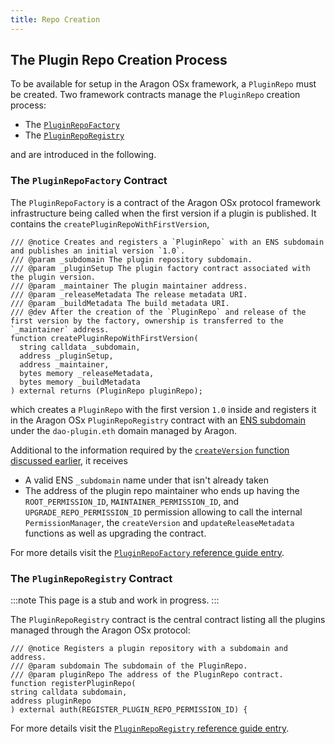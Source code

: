 ```yaml
---
title: Repo Creation
---
```


## The Plugin Repo Creation Process

To be available for setup in the Aragon OSx framework, a `PluginRepo` must be created. Two framework contracts manage the `PluginRepo` creation process:

- The [`PluginRepoFactory`](../../../../03-reference-guide/framework/plugin/repo/PluginRepoFactory.md)
- The [`PluginRepoRegistry`](../../../../03-reference-guide/framework/plugin/repo/PluginRepoRegistry.md)

and are introduced in the following.

<!-- TODO
- call `createPluginRepoWithFirstVersion` in `PluginRepoFactory`
- this creates the `PluginRepo` with a `1.0` version release and registers it in the `PluginRepoRegistry` with an ENS name

For all subsequent builds and releases, `createVersion` inside the registered `PluginRepo` has to be called.
 -->

### The `PluginRepoFactory` Contract

The `PluginRepoFactory` is a contract of the Aragon OSx protocol framework infrastructure being called when the first version if a plugin is published.
It contains the `createPluginRepoWithFirstVersion`,

```solidity title="@aragon/framework/repo/PluginRepoFactory.sol"
/// @notice Creates and registers a `PluginRepo` with an ENS subdomain and publishes an initial version `1.0`.
/// @param _subdomain The plugin repository subdomain.
/// @param _pluginSetup The plugin factory contract associated with the plugin version.
/// @param _maintainer The plugin maintainer address.
/// @param _releaseMetadata The release metadata URI.
/// @param _buildMetadata The build metadata URI.
/// @dev After the creation of the `PluginRepo` and release of the first version by the factory, ownership is transferred to the `_maintainer` address.
function createPluginRepoWithFirstVersion(
  string calldata _subdomain,
  address _pluginSetup,
  address _maintainer,
  bytes memory _releaseMetadata,
  bytes memory _buildMetadata
) external returns (PluginRepo pluginRepo);
```

which creates a `PluginRepo` with the first version `1.0` inside and registers it in the Aragon OSx `PluginRepoRegistry` contract with an [ENS subdomain](../../03-ens-names.md) under the `dao-plugin.eth` domain managed by Aragon.

Additional to the information required by the [`createVersion` function discussed earlier](./index.md/#the-puginrepo-contract), it receives

- A valid ENS `_subdomain` name under that isn't already taken
- The address of the plugin repo maintainer who ends up having the `ROOT_PERMISSION_ID`, `MAINTAINER_PERMISSION_ID`, and `UPGRADE_REPO_PERMISSION_ID` permission allowing to call the internal `PermissionManager`, the `createVersion` and `updateReleaseMetadata` functions as well as upgrading the contract.

For more details visit the [`PluginRepoFactory` reference guide entry](../../../../03-reference-guide/framework/plugin/repo/PluginRepoFactory.md).

### The `PluginRepoRegistry` Contract

:::note
This page is a stub and work in progress.
:::

The `PluginRepoRegistry` contract is the central contract listing all the plugins managed through the Aragon OSx protocol:

```solidity title="@aragon/framework/PluginRepoRegistry.sol"
/// @notice Registers a plugin repository with a subdomain and address.
/// @param subdomain The subdomain of the PluginRepo.
/// @param pluginRepo The address of the PluginRepo contract.
function registerPluginRepo(
string calldata subdomain,
address pluginRepo
) external auth(REGISTER_PLUGIN_REPO_PERMISSION_ID) {
```

For more details visit the [`PluginRepoRegistry` reference guide entry](../../../../03-reference-guide/framework/plugin/repo/PluginRepoRegistry.md).
